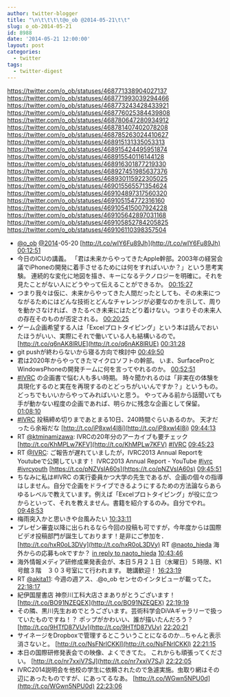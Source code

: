 ```yaml
---
author: twitter-blogger
title: "\n\t\t\t\t@o_ob @2014-05-21\t\t"
slug: o_ob-2014-05-21
id: 8988
date: '2014-05-21 12:00:00'
layout: post
categories:
  - twitter
tags:
  - twitter-digest
---
```


https://twitter.com/o_ob/statuses/468771338904027137 https://twitter.com/o_ob/statuses/468771993039294466 https://twitter.com/o_ob/statuses/468773243428433921 https://twitter.com/o_ob/statuses/468776025384439808 https://twitter.com/o_ob/statuses/468780647280934912 https://twitter.com/o_ob/statuses/468781407402078208 https://twitter.com/o_ob/statuses/468785263024410627 https://twitter.com/o_ob/statuses/468915131335053313 https://twitter.com/o_ob/statuses/468915424495951874 https://twitter.com/o_ob/statuses/468915540116144128 https://twitter.com/o_ob/statuses/468916301877219330 https://twitter.com/o_ob/statuses/468927451985637376 https://twitter.com/o_ob/statuses/468930115922305025 https://twitter.com/o_ob/statuses/469015565571354624 https://twitter.com/o_ob/statuses/469104897317560320 https://twitter.com/o_ob/statuses/469105154772316160 https://twitter.com/o_ob/statuses/469105415007924228 https://twitter.com/o_ob/statuses/469105642897031168 https://twitter.com/o_ob/statuses/469105852784205825 https://twitter.com/o_ob/statuses/469106110398357504  

*   [@o_ob](https://twitter.com/o_ob) [@2014](https://twitter.com/2014)-05-20 [http://t.co/wIY6Fu89Jh](http://t.co/wIY6Fu89Jh) [00:12:51](https://twitter.com/o_ob/statuses/468771338904027137)
*   今日のICUの講義。 「君は未来からやってきたApple幹部。2003年の経営会議でiPhoneの開発に着手させるためには何をすればいいか？」という思考実験。 連続的な変化に地図を描き、キーになるテクノロジーを明確に。それを見たことがない人にどうやって伝えることができるか。 [00:15:27](https://twitter.com/o_ob/statuses/468771993039294466)
*   つまり我々は仮に、未来からやってきた人間だったとしても、その未来につながるためにはどんな技術とどんなチャレンジが必要なのかを示して、周りを動かさなければ、きたるべき未来にはたどり着けない。つまりその未来人の存在そのものが否定される。 [00:20:25](https://twitter.com/o_ob/statuses/468773243428433921)
*   ゲーム企画希望する人は「Excelプロトタイピング」という本は読んでおいたほうがいい、実際にそれで働いている人も結構いるので。 [http://t.co/q6nAK8lRUE](http://t.co/q6nAK8lRUE) [00:31:28](https://twitter.com/o_ob/statuses/468776025384439808)
*   git pushが終わらないから寝る方向で検討中 [00:49:50](https://twitter.com/o_ob/statuses/468780647280934912)
*   君は2020年からやってきたマイクロソフトの幹部。 いま、SurfaceProとWindowsPhoneの開発チームに何を言ってやれるのか。 [00:52:51](https://twitter.com/o_ob/statuses/468781407402078208)
*   [#IVRC](https://twitter.com/search?q=%23IVRC&src=hash) の企画書で悩む人も多い時期。 時々聞かれるのは「非実在の体験を具現化するのと実在を再現するのとどっちがいいんですか？」というもの。 どっちでもいいからやってみればいいと思う。 やってみる前から話聞いても手が動かない程度の企画であれば、明らかに残念な企画として保留。 [01:08:10](https://twitter.com/o_ob/statuses/468785263024410627)
*   [#IVRC](https://twitter.com/search?q=%23IVRC&src=hash) 投稿締め切りまであとまる10日、240時間ぐらいあるのか。 天才だったら余裕だな [http://t.co/iP8xwI4I8i](http://t.co/iP8xwI4I8i) [09:44:13](https://twitter.com/o_ob/statuses/468915131335053313)
*   RT [@ktminamizawa](https://twitter.com/ktminamizawa): IVRCの20年分のアーカイブも要チェック [http://t.co/KhMPLw7KFV](http://t.co/KhMPLw7KFV) [#IVRC](https://twitter.com/search?q=%23IVRC&src=hash) [09:45:23](https://twitter.com/o_ob/statuses/468915424495951874)
*   RT [@IVRC](https://twitter.com/IVRC): ご報告が遅れていましたが，IVRC2013 Annual ReportをYoutubeで公開しています！ IVRC2013 Annual Report - YouTube [#ivrc](https://twitter.com/search?q=%23ivrc&src=hash) [#ivrcyouth](https://twitter.com/search?q=%23ivrcyouth&src=hash) [https://t.co/pNZVsIA60s](https://t.co/pNZVsIA60s) [09:45:51](https://twitter.com/o_ob/statuses/468915540116144128)
*   ちなみに私は#IVRC の実行委員かつ大学の先生であるが、企画の個々の指導はしません。自分で企画をドライブできるようにするための方法論ならあらゆるレベルで教えています。例えば「Excelプロトタイピング」が役に立つからといって、それを教えません。書籍を紹介するのみ。自分でやれ。 [09:48:53](https://twitter.com/o_ob/statuses/468916301877219330)
*   梅雨突入かと思いきや台風みたい [10:33:11](https://twitter.com/o_ob/statuses/468927451985637376)
*   プレゼン審査以降に出られるなら今回の投稿も可ですが，今年度からは国際ビデオ投稿部門が誕生しております！是非にご参加を． [http://t.co/hxR0oL3DVy](http://t.co/hxR0oL3DVy) RT [@naoto_hieda](https://twitter.com/naoto_hieda) 海外からの応募もokですか？ [in reply to naoto_hieda](https://twitter.com/naoto_hieda/statuses/468922586748157952) [10:43:46](https://twitter.com/o_ob/statuses/468930115922305025)
*   海外情報メディア研修成果発表会が、本日５月２１日（水曜日）５時限、K1号館３階　３０３号室にて行われます。 聴講歓迎！ [16:23:19](https://twitter.com/o_ob/statuses/469015565571354624)
*   RT [@akita11](https://twitter.com/akita11): 今週の週アス、.@o_ob センセのインタビューが載ってた。 [22:18:17](https://twitter.com/o_ob/statuses/469104897317560320)
*   紀伊国屋書店 神奈川工科大店さまありがとうございます！ [http://t.co/BO91NZEQEX](http://t.co/BO91NZEQEX) [22:19:19](https://twitter.com/o_ob/statuses/469105154772316160)
*   その隣、黒川先生おめでとうございます。芸術科学会DiVAギャラリーで扱っていたものですね！？ ポップがかわいい、誰が描いたんだろう？ [http://t.co/9HTfD87VUv](http://t.co/9HTfD87VUv) [22:20:21](https://twitter.com/o_ob/statuses/469105415007924228)
*   サイネージをDropboxで管理するとこういうことになるのか...ちゃんと表示消さないと。 [http://t.co/NsFNrlCKKl](http://t.co/NsFNrlCKKl) [22:21:15](https://twitter.com/o_ob/statuses/469105642897031168)
*   本日の国際研修発表会での映像、よくできてた。 これからも頑張ってください。 [http://t.co/nr7xxiV7SJ](http://t.co/nr7xxiV7SJ) [22:22:05](https://twitter.com/o_ob/statuses/469105852784205825)
*   IVRC2014説明会を他校の学生に依頼されたので急遽実施。虫取り網はその辺にあったものですが、にあってるなあ。 [http://t.co/WGwn5NPU0d](http://t.co/WGwn5NPU0d) [22:23:06](https://twitter.com/o_ob/statuses/469106110398357504)